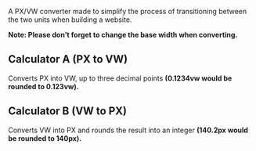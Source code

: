 A PX/VW converter made to simplify the process of transitioning between the two units when building a website.

**Note: Please don't forget to change the base width when converting.**

## Calculator A (PX to VW)

Converts PX into VW, up to three decimal points
**(0.1234vw would be rounded to 0.123vw).**

## Calculator B (VW to PX)

Converts VW into PX and rounds the result into an integer
**(140.2px would be rounded to 140px).**
